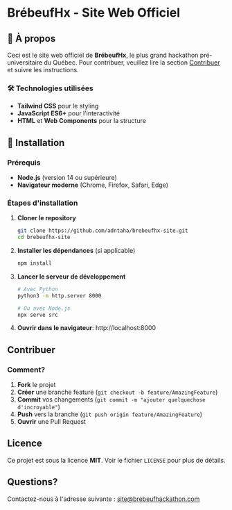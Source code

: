 # BrébeufHx - Site Web Officiel

## 📖 À propos

Ceci est le site web officiel de **BrébeufHx**, le plus grand hackathon pré-universitaire du Québec. Pour contribuer, veuillez lire la section [Contribuer](#-contribuer) et suivre les instructions.

### 🛠️ Technologies utilisées
- **Tailwind CSS** pour le styling
- **JavaScript ES6+** pour l'interactivité
- **HTML** et **Web Components** pour la structure

## 🚀 Installation

### Prérequis
- **Node.js** (version 14 ou supérieure)
- **Navigateur moderne** (Chrome, Firefox, Safari, Edge)

### Étapes d'installation

1. **Cloner le repository**
   ```bash
   git clone https://github.com/adntaha/brebeufhx-site.git
   cd brebeufhx-site
   ```

2. **Installer les dépendances** (si applicable)
   ```bash
   npm install
   ```

3. **Lancer le serveur de développement**
   ```bash
   # Avec Python
   python3 -m http.server 8000
   
   # Ou avec Node.js
   npx serve src
   ```

4. **Ouvrir dans le navigateur**: http://localhost:8000

## Contribuer

### Comment?
1. **Fork** le projet
2. **Créer** une branche feature (`git checkout -b feature/AmazingFeature`)
3. **Commit** vos changements (`git commit -m "ajouter quelquechose d'incroyable"`)
4. **Push** vers la branche (`git push origin feature/AmazingFeature`)
5. **Ouvrir** une Pull Request

## Licence

Ce projet est sous la licence **MIT**. Voir le fichier `LICENSE` pour plus de détails.

## Questions?

Contactez-nous à l'adresse suivante : site@brebeufhackathon.com
